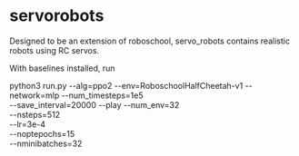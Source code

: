 # servorobots
Designed to be an extension of roboschool, servo_robots contains realistic robots using RC servos.

With baselines installed, run 

python3 run.py --alg=ppo2 --env=RoboschoolHalfCheetah-v1 --network=mlp --num_timesteps=1e5 \
--save_interval=20000 --play --num_env=32 \
--nsteps=512 \
--lr=3e-4 \
--noptepochs=15 \
--nminibatches=32
